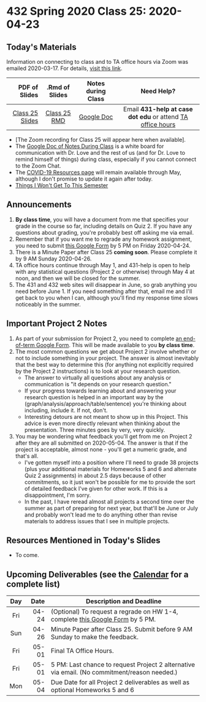 # 432 Spring 2020 Class 25: 2020-04-23

## Today's Materials

Information on connecting to class and to TA office hours via Zoom was emailed 2020-03-17. For details, [visit this link](https://github.com/THOMASELOVE/2020-432/blob/master/zoom.md). 

PDF of Slides | .Rmd of Slides | Notes during Class | Need Help? 
------------: | :------------------: | :---------------------------: | :------------------------:
[Class 25 Slides](https://github.com/THOMASELOVE/2020-432/blob/master/classes/class25/432_2020_slides25.pdf) | [Class 25 RMD](https://github.com/THOMASELOVE/2020-432/blob/master/classes/class25/432_2020_slides25.Rmd) | [Google Doc](https://docs.google.com/document/d/1VpnXK654mVLJKMnbxMyhvLSEaOwyZhO2itaMf1a3N4U/edit?usp=sharing) | Email **431-help at case dot edu** or attend [TA office hours](https://github.com/THOMASELOVE/2020-432/blob/master/calendar.md#ta-office-hours)

- [The Zoom recording for Class 25 will appear here when available].
- The [Google Doc of Notes During Class](https://docs.google.com/document/d/1VpnXK654mVLJKMnbxMyhvLSEaOwyZhO2itaMf1a3N4U/edit?usp=sharing) is a white board for communication with Dr. Love and the rest of us (and for Dr. Love to remind himself of things) during class, especially if you cannot connect to the Zoom Chat.
- The [COVID-19 Resources page](https://github.com/THOMASELOVE/2020-432/blob/master/covid19resources.md) will remain available through May, although I don't promise to update it again after today.
- [Things I Won't Get To This Semester](https://github.com/THOMASELOVE/2020-432/blob/master/not_this_semester.md)

## Announcements

1. **By class time**, you will have a document from me that specifies your grade in the course so far, including details on Quiz 2. If you have any questions about grading, you're probably best off asking me via email. 
2. Remember that if you want me to regrade any homework assignment, you need to submit [this Google Form](http://bit.ly/432-2020-homework-regrade-requests) by 5 PM on Friday 2020-04-24.
3. There is a Minute Paper after Class 25 **coming soon**. Please complete it by 9 AM Sunday 2020-04-26.
4. TA office hours continue through May 1, and 431-help is open to help with any statistical questions (Project 2 or otherwise) through May 4 at noon, and then we will be closed for the summer.
5. The 431 and 432 web sites will disappear in June, so grab anything you need before June 1. If you need something after that, email me and I'll get back to you when I can, although you'll find my response time slows noticeably in the summer.

## Important Project 2 Notes

1. As part of your submission for Project 2, you need to complete [an end-of-term Google Form](https://github.com/THOMASELOVE/2020-432/tree/master/projects/project2#the-end-of-term-google-form). This will be made available to you **by class time**.
2. The most common questions we get about Project 2 involve whether or not to include something in your project. The answer is almost inevitably that the best way to determine this (for anything not explicitly required by the Project 2 instructions) is to look at your research question. 
    - The answer to virtually all questions about any analysis or communication is "it depends on your research question." 
    - If your progress towards learning about and answering your research question is helped in an important way by the (graph/analysis/approach/table/sentence) you're thinking about including, include it. If not, don't. 
    - Interesting detours are not meant to show up in this Project. This advice is even more directly relevant when thinking about the presentation. Three minutes goes by very, very quickly. 
3. You may be wondering what feedback you'll get from me on Project 2 after they are all submitted on 2020-05-04. The answer is that if the project is acceptable, almost none - you'll get a numeric grade, and that's all. 
    - I've gotten myself into a position where I'll need to grade 38 projects (plus your additional materials for Homeworks 5 and 6 and alternate Quiz 2 assignments) in about 2.5 days because of other commitments, so it just won't be possible for me to provide the sort of detailed feedback I've given for other work. If this is a disappointment, I'm sorry. 
    - In the past, I have reread almost all projects a second time over the summer as part of preparing for next year, but that'll be June or July and probably won't lead me to do anything other than revise materials to address issues that I see in multiple projects.

## Resources Mentioned in Today's Slides

- To come.

## Upcoming Deliverables (see the [Calendar](https://github.com/THOMASELOVE/2020-432/blob/master/calendar.md) for a complete list)

Day | Date  | Description and Deadline
:--: | ----: | ----------------------------------------------------------------------------------------------
Fri | 04-24 | (Optional) To request a regrade on HW 1-4, complete [this Google Form](http://bit.ly/432-2020-homework-regrade-requests) by 5 PM.
Sun | 04-26 | Minute Paper after Class 25. Submit before 9 AM Sunday to make the feedback.
Fri | 05-01 | Final TA Office Hours. 
Fri | 05-01 | 5 PM: Last chance to request Project 2 alternative via email. (No commitment/reason needed.)
Mon | 05-04 | Due Date for all Project 2 deliverables as well as optional Homeworks 5 and 6

